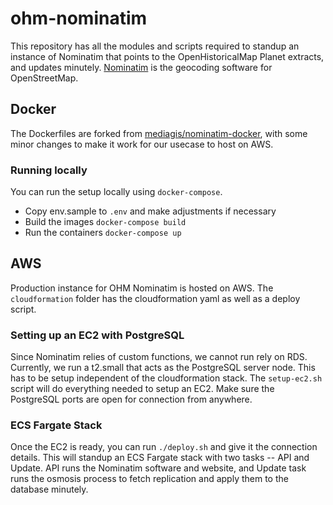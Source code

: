 # ohm-nominatim

This repository has all the modules and scripts required to standup an instance of Nominatim that points to the OpenHistoricalMap Planet extracts, and updates minutely. [Nominatim](https://www.nominatim.org) is the geocoding software for OpenStreetMap.

## Docker

The Dockerfiles are forked from [mediagis/nominatim-docker](https://github.com/mediagis/nominatim-docker/), with some minor changes to make it work for our usecase to host on AWS.

### Running locally
You can run the setup locally using `docker-compose`.
* Copy env.sample to `.env` and make adjustments if necessary
* Build the images `docker-compose build`
* Run the containers `docker-compose up`

## AWS

Production instance for OHM Nominatim is hosted on AWS. The `cloudformation` folder has the cloudformation yaml as well as a deploy script.

### Setting up an EC2 with PostgreSQL
Since Nominatim relies of custom functions, we cannot run rely on RDS. Currently, we run a t2.small that acts as the PostgreSQL server node. This has to be setup independent of the cloudformation stack. The `setup-ec2.sh` script will do everything needed to setup an EC2. Make sure the PostgreSQL ports are open for connection from anywhere.

### ECS Fargate Stack
Once the EC2 is ready, you can run `./deploy.sh` and give it the connection details. This will standup an ECS Fargate stack with two tasks -- API and Update. API runs the Nominatim software and website, and Update task runs the osmosis process to fetch replication and apply them to the database minutely.
